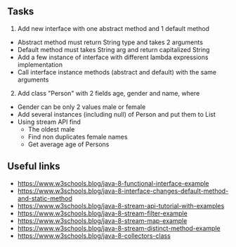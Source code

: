 ## Tasks
1. Add new interface with one abstract method and 1 default method
- Abstract method must return String type and takes 2 arguments 
- Default method must takes String arg and return capitalized String
- Add a few instance of interface with different lambda expressions implementation
- Call interface instance methods (abstract and default) with the same arguments
2. Add class "Person" with 2 fields age, gender and name, where
- Gender can be only 2 values male or female
- Add several instances (including null) of Person and put them to List 
- Using stream API find
  - The oldest male
  - Find non duplicates female names
  - Get average age of Persons

## Useful links
* https://www.w3schools.blog/java-8-functional-interface-example
* https://www.w3schools.blog/java-8-interface-changes-default-method-and-static-method
* https://www.w3schools.blog/java-8-stream-api-tutorial-with-examples
* https://www.w3schools.blog/java-8-stream-filter-example
* https://www.w3schools.blog/java-8-stream-map-example 
* https://www.w3schools.blog/java-8-stream-distinct-method-example
* https://www.w3schools.blog/java-8-collectors-class
